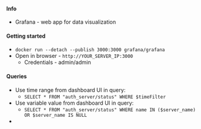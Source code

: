 #### Info
* Grafana - web app for data visualization

#### Getting started
* `docker run --detach --publish 3000:3000 grafana/grafana`
* Open in browser - `http://YOUR_SERVER_IP:3000`
    * Credentials - admin/admin

#### Queries
* Use time range from dashboard UI in query:
     * `SELECT * FROM "auth_server/status" WHERE $timeFilter`
* Use variable value from dashboard UI in query:
    * `SELECT * FROM "auth_server/status" WHERE name IN ($server_name) OR $server_name IS NULL`
* 
